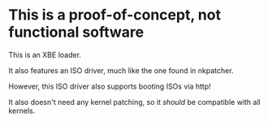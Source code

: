 # This is a proof-of-concept, not functional software

This is an XBE loader.

It also features an ISO driver, much like the one found in nkpatcher.

However, this ISO driver also supports booting ISOs via http!

It also doesn't need any kernel patching, so it *should* be compatible with all kernels.
